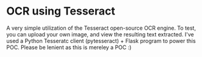 # OCR using Tesseract
A very simple utilization of the Tesseract open-source OCR engine. To test, you can upload your own image, and view the resulting text extracted. I've used a Python Tesseratc client (pytesseract) + Flask program to power this POC. Please be lenient as this is mereley a POC :)
